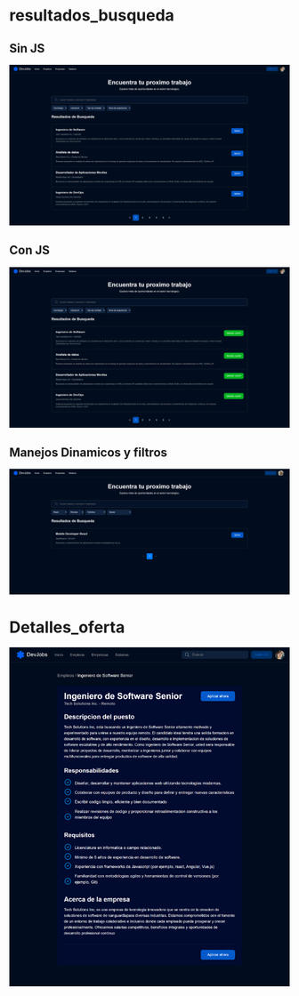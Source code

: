 # resultados_busqueda 

## Sin JS
![Vista Previa](./resultados_busqueda/img/resultados_busqueda.png)

## Con JS
![Vista Previa](./resultados_busqueda/img/resultados_busqueda_JS.png)

## Manejos Dinamicos y filtros
![Vista Previa](./resultados_busqueda/img/manejo-de-filtros.png)

# Detalles_oferta
![Vista Previa](./oferta_detalles/127.0.0.1_5500_Clase3_oferta_detalles_index.html.png)